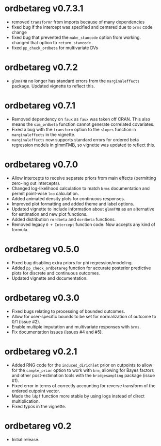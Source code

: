 # ordbetareg v0.7.3.1

- removed `transformr` from imports because of many dependencies
- fixed bug if the intercept was specified and centered due to `brms` code change
- fixed bug that prevented the `make_stancode` option from working. changed that option 
to `return_stancode`
- fixed `pp_check_ordbeta` for multivariate DVs

# ordbetareg v0.7.2

- `glmmTMB` no longer has standard errors from the `marginaleffects` package. Updated vignette to reflect this.

# ordbetareg v0.7.1

- Removed dependency on `faux` as `faux` was taken off CRAN. This also means the 
`sim_ordbeta` function cannot generate correlated covariates.
- Fixed a bug with the `transform` option to the `slopes` function in `marginaleffects`
in the vignette.
- `marginaleffects` now supports standard errors for ordered beta regression models
 in glmmTMB, so vignette was updated to reflect this.

# ordbetareg v0.7.0

- Allow intercepts to receive separate priors from main effects (permitting zero-ing out intercepts).
- Changed log-likelihood calculation to match `brms` documentation and permit point-wise 
`loo` calculation.
- Added animated density plots for continuous responses.
- Improved plot formatting and added theme and label options.
- Updated vignette to include information about `glmmTMB` as an alternative for estimation
and new plot functions.
- Added distribution `rordbeta` and `dordbeta` functions.
- Removed legacy `0 + Intercept` function code. Now accepts any kind of formula.

# ordbetareg v0.5.0

- Fixed bug disabling extra priors for phi regression/modeling.
- Added `pp_check_ordbetareg` function for accurate posterior predictive plots for discrete and continuous outcomes.
- Updated vignette and documentation.

# ordbetareg v0.3.0

- Fixed bugs relating to processing of bounded outcomes. 
- Allow for user-specific bounds to be set for normalization of outcome to 0/1 (issue #2).
- Enable multiple imputation and multivariate responses with `brms`.
- Fix documentation issues (issues #4 and #5).

# ordbetareg v0.2.1

- Added RNG code for the `induced_dirichlet` prior on cutpoints to allow for 
  the `sample_prior` option to work with `brm`, allowing for Bayes factors
  and other post-estimation tools with the `bridgesampling` package (issue #1).
- Fixed error in terms of correctly accounting for reverse transform of the
  ordered cutpoint vector.
- Made the `ldpf` function more stable by using logs instead of direct
  multiplication.
- Fixed typos in the vignette.

# ordbetareg v0.2

- Initial release.
